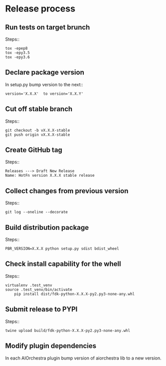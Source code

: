 Release process
===============

Run tests on target brunch
--------------------------

Steps::

    tox -epep8
    tox -epy3.5
    tox -epy3.6


Declare package version
-----------------------

In setup.py bump version to the next::

    version='X.X.X'  to version='X.X.Y'

Cut off stable branch
---------------------

Steps::

    git checkout -b vX.X.X-stable
    git push origin vX.X.X-stable


Create GitHub tag
-----------------

Steps::

    Releases ---> Draft New Release
    Name: HotFn version X.X.X stable release


Collect changes from previous version
-------------------------------------

Steps::

    git log --oneline --decorate


Build distribution package
--------------------------

Steps::

    PBR_VERSION=X.X.X python setup.py sdist bdist_wheel


Check install capability for the whell
--------------------------------------

Steps::

    virtualenv .test_venv
    source .test_venv/bin/activate
        pip install dist/fdk-python-X.X.X-py2.py3-none-any.whl


Submit release to PYPI
----------------------

Steps::

    twine upload build/fdk-python-X.X.X-py2.py3-none-any.whl


Modify plugin dependencies
--------------------------

In each AIOrchestra plugin bump version of aiorchestra lib to a new version.
